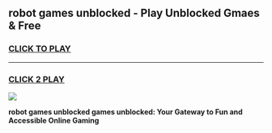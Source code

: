 
## robot games unblocked - Play Unblocked Gmaes & Free
<h3>
<a href="https://news.freeplayer.one?title=robot_games_unblocked&ref=23F">CLICK TO PLAY</a></h3>
<hr>

<h3>
<a href="https://news.freeplayer.one?title=robot_games_unblocked&ref=23F">CLICK 2 PLAY</a>
  
</h3>

<a href="https://news.freeplayer.one?title=robot_games_unblocked&ref=23F/"><img src="https://clearcache.store/games.png"></a>


**robot games unblocked games unblocked: Your Gateway to Fun and Accessible Online Gaming**
